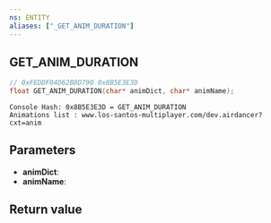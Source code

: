 ```yaml
---
ns: ENTITY
aliases: ["_GET_ANIM_DURATION"]
---
```

## GET_ANIM_DURATION

```c
// 0xFEDDF04D62B8D790 0x8B5E3E3D
float GET_ANIM_DURATION(char* animDict, char* animName);
```

```
Console Hash: 0x8B5E3E3D = GET_ANIM_DURATION  
Animations list : www.los-santos-multiplayer.com/dev.airdancer?cxt=anim  
```

## Parameters
* **animDict**:
* **animName**:

## Return value
